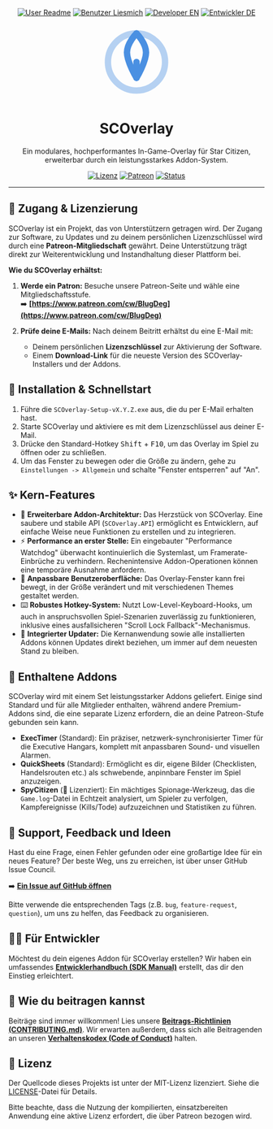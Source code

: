 <p align="center">
  <a href="README.md"><img src="https://img.shields.io/badge/USER-README-555?style=flat" alt="User Readme"></a>
  <a href="README.de.md"><img src="https://img.shields.io/badge/BENUTZER-LIESMICH-blue?style=flat" alt="Benutzer Liesmich"></a>
  <a href="docs/SDK_MANUAL.md"><img src="https://img.shields.io/badge/DEVELOPER-EN-555?style=flat" alt="Developer EN"></a>
  <a href="docs/SDK_MANUAL.de.md"><img src="https://img.shields.io/badge/ENTWICKLER-DE-orange?style=flat" alt="Entwickler DE"></a>
</p>


<!-- Header: Logo, Titel und Slogan -->
<p align="center">
  <svg width="150" height="150" viewBox="0 0 24 24" fill="none" xmlns="http://www.w3.org/2000/svg">
    <path d="M12 21C16.9706 21 21 16.9706 21 12C21 7.02944 16.9706 3 12 3C7.02944 3 3 7.02944 3 12C3 16.9706 7.02944 21 12 21Z" stroke="#4a90e2" stroke-width="2" stroke-linecap="round" stroke-linejoin="round" opacity="0.4"/>
    <path d="M12 17V12" stroke="#4a90e2" stroke-width="2" stroke-linecap="round" stroke-linejoin="round"/>
    <path d="M12 3C12 3 15 6 15 9C15 12 12 17 12 17" stroke="#4a90e2" stroke-width="2" stroke-linecap="round" stroke-linejoin="round"/>
    <path d="M12 3C12 3 9 6 9 9C9 12 12 17 12 17" stroke="#4a90e2" stroke-width="2" stroke-linecap="round" stroke-linejoin="round"/>
  </svg>
</p>

<h1 align="center">SCOverlay</h1>

<p align="center">
  Ein modulares, hochperformantes In-Game-Overlay für Star Citizen, erweiterbar durch ein leistungsstarkes Addon-System.
</p>

<!-- Badges -->
<p align="center">
  <a href="LICENSE"><img src="https://img.shields.io/github/license/DEIN-GITHUB-USERNAME/DEIN-REPO-NAME" alt="Lizenz"></a>
  <a href="https://www.patreon.com/cw/BlugDeg"><img src="https://img.shields.io/badge/patreon-Werde ein Patron-orange" alt="Patreon"></a>
  <a href="#"><img src="https://img.shields.io/badge/status-aktiv-brightgreen" alt="Status"></a>
</p>

---

## 🔑 Zugang & Lizenzierung

SCOverlay ist ein Projekt, das von Unterstützern getragen wird. Der Zugang zur Software, zu Updates und zu deinem persönlichen Lizenzschlüssel wird durch eine **Patreon-Mitgliedschaft** gewährt. Deine Unterstützung trägt direkt zur Weiterentwicklung und Instandhaltung dieser Plattform bei.

**Wie du SCOverlay erhältst:**

1.  **Werde ein Patron:** Besuche unsere Patreon-Seite und wähle eine Mitgliedschaftsstufe.
    <br>➡️ **[https://www.patreon.com/cw/BlugDeg](https://www.patreon.com/cw/BlugDeg)**

2.  **Prüfe deine E-Mails:** Nach deinem Beitritt erhältst du eine E-Mail mit:
    *   Deinem persönlichen **Lizenzschlüssel** zur Aktivierung der Software.
    *   Einem **Download-Link** für die neueste Version des SCOverlay-Installers und der Addons.

## 🚀 Installation & Schnellstart

1.  Führe die `SCOverlay-Setup-vX.Y.Z.exe` aus, die du per E-Mail erhalten hast.
2.  Starte SCOverlay und aktiviere es mit dem Lizenzschlüssel aus deiner E-Mail.
3.  Drücke den Standard-Hotkey <kbd>Shift</kbd> + <kbd>F10</kbd>, um das Overlay im Spiel zu öffnen oder zu schließen.
4.  Um das Fenster zu bewegen oder die Größe zu ändern, gehe zu `Einstellungen -> Allgemein` und schalte "Fenster entsperren" auf "An".

## ✨ Kern-Features

- 🚀 **Erweiterbare Addon-Architektur:** Das Herzstück von SCOverlay. Eine saubere und stabile API (`SCOverlay.API`) ermöglicht es Entwicklern, auf einfache Weise neue Funktionen zu erstellen und zu integrieren.
- ⚡ **Performance an erster Stelle:** Ein eingebauter "Performance Watchdog" überwacht kontinuierlich die Systemlast, um Framerate-Einbrüche zu verhindern. Rechenintensive Addon-Operationen können eine temporäre Ausnahme anfordern.
- 🎨 **Anpassbare Benutzeroberfläche:** Das Overlay-Fenster kann frei bewegt, in der Größe verändert und mit verschiedenen Themes gestaltet werden.
- ⌨️ **Robustes Hotkey-System:** Nutzt Low-Level-Keyboard-Hooks, um auch in anspruchsvollen Spiel-Szenarien zuverlässig zu funktionieren, inklusive eines ausfallsicheren "Scroll Lock Fallback"-Mechanismus.
- 🔄 **Integrierter Updater:** Die Kernanwendung sowie alle installierten Addons können Updates direkt beziehen, um immer auf dem neuesten Stand zu bleiben.

## 🧩 Enthaltene Addons

SCOverlay wird mit einem Set leistungsstarker Addons geliefert. Einige sind Standard und für alle Mitglieder enthalten, während andere Premium-Addons sind, die eine separate Lizenz erfordern, die an deine Patreon-Stufe gebunden sein kann.

- **ExecTimer** (Standard): Ein präziser, netzwerk-synchronisierter Timer für die Executive Hangars, komplett mit anpassbaren Sound- und visuellen Alarmen.
- **QuickSheets** (Standard): Ermöglicht es dir, eigene Bilder (Checklisten, Handelsrouten etc.) als schwebende, anpinnbare Fenster im Spiel anzuzeigen.
- **SpyCitizen** (🔑 Lizenziert): Ein mächtiges Spionage-Werkzeug, das die `Game.log`-Datei in Echtzeit analysiert, um Spieler zu verfolgen, Kampfereignisse (Kills/Tode) aufzuzeichnen und Statistiken zu führen.

## 💬 Support, Feedback und Ideen

Hast du eine Frage, einen Fehler gefunden oder eine großartige Idee für ein neues Feature? Der beste Weg, uns zu erreichen, ist über unser GitHub Issue Council.

➡️ **[Ein Issue auf GitHub öffnen](https://github.com/DEIN-GITHUB-USERNAME/DEIN-REPO-NAME/issues)**

Bitte verwende die entsprechenden Tags (z.B. `bug`, `feature-request`, `question`), um uns zu helfen, das Feedback zu organisieren.

## 👨‍💻 Für Entwickler

Möchtest du dein eigenes Addon für SCOverlay erstellen? Wir haben ein umfassendes **[Entwicklerhandbuch (SDK Manual)](docs/SDK_MANUAL.de.md)** erstellt, das dir den Einstieg erleichtert.

## 🤝 Wie du beitragen kannst

Beiträge sind immer willkommen! Lies unsere [**Beitrags-Richtlinien (CONTRIBUTING.md)**](CONTRIBUTING.md). Wir erwarten außerdem, dass sich alle Beitragenden an unseren [**Verhaltenskodex (Code of Conduct)**](CODE_OF_CONDUCT.md) halten.

## 📄 Lizenz

Der Quellcode dieses Projekts ist unter der MIT-Lizenz lizenziert. Siehe die [LICENSE](LICENSE)-Datei für Details.

Bitte beachte, dass die Nutzung der kompilierten, einsatzbereiten Anwendung eine aktive Lizenz erfordert, die über Patreon bezogen wird.